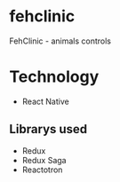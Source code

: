 # fehclinic
FehClinic - animals controls

# Technology
- React Native

## Librarys used
- Redux
- Redux Saga
- Reactotron
